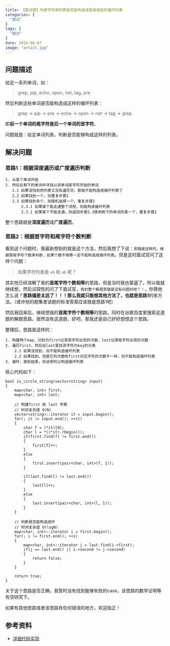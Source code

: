 ```yaml
---
title: 【面试题】判断字符串列表是否能构造成首尾相连的循环列表
categories: [
  "面试"
]
tags: [
  "面试"
]
date: 2016-06-07
image: "artist.jpg"
---
```


## 问题描述

给定一系列单词，如：

> grep, pip, echo, open, net, tag, pre

然后判断这些单词是否能构造成这样的循环列表：

> grep -> pip -> pre -> echo -> open -> net -> tag -> grep

即**前一个单词的尾字符是后一个单词的首字符**。

问题就是：给定单词列表，判断是否能够构成这样的列表。


## 解决问题

### 思路1：根据深度遍历或广度遍历判断

    1. 从某个单词开始
    2. 然后在剩下的单词中寻找以该单词尾字符开始的单词
       2.1 如果没找到而列表又没有遍历完，那就不能构造成循环列表了
       2.2 如果找到一个，则重复步骤2
       2.3 如果找到多个，则随机选择一个，重复步骤2
           2.3.1 如果某个能走通整个流程，则能构成循环列表
           2.3.1 如果某个不能走通，则返回步骤2.3使用剩下的单词的某一个，重复步骤2

整个思路就是**深度遍历**或**广度遍历**。

### 思路2：根据首字符和尾字符个数判断

看到这个问题时，我最新想到的就是这个方法，然后我想了下说：`思路是这样的，根据首尾字符个数来判断，如果个数不相等一定不能构造成循环列表`。但是这时面试官问了这样个问题：

> 如果字符列表是 `ab` 和 `ab` 呢？

其实他已经误解了我的**首尾字符个数相等**的思路，但是当时我也蒙逼了，所以我就继续想，然后试探性的问了下面试官，`我的整个解题思路是没有问题的吧？！`，你猜他怎么说？**思路偏差太远了！！！**那么我就只能想其他方法了，也就是**思路1**的笨方法。（或许他的题集里该题的标准答案应该就是思路1吧）

然后我回来后，继续想我的**首尾字符个数相等**的思路，同时在谷歌百度里搜索这道题的解题思路，居然没有这道题，好吧，那我还是自己好好想想这个思路。

整理后，思路是这样的：

    1. 构建两个map，分别为first记录首字符出现的次数，last记录尾字符出现的次数
    2. 遍历first，然后在last里找该字符为key的元素
        2.1 如果没找到，则不能构造循环列表
        2.2 如果找到，但是它的次数和first对应字符的次数不一样，则不能构造循环列表
    3. 循环，直到结束，则说明可以构造循环列表

核心代码如下：

    bool is_circle_string(vector<string> input)
    {
        map<char, int> first;
        map<char, int> last;
    
        // 构建first 和 last 字典
        // 时间复杂度 O(N)
        vector<string>::iterator it = input.begin();
        for(; it != input.end(); ++it)
        {
            char f = (*it)[0];
            char l = *((*it).rbegin());
            if(first.find(f) != first.end())
            {
                first[f]++;
            }
            else
            {
                first.insert(pair<char, int>(f, 1));
            }

            if(last.find(l) != last.end())
            {
                last[l]++;
            }
            else
            {
                last.insert(pair<char, int>(l, 1));
            }
        }

        // 判断是否能构造成环
        // 时间复杂度 O(logN)
        map<char, int>::iterator i = first.begin();
        for(; i != first.end(); ++i)
        {
            map<char, int>::iterator j = last.find(i->first);
            if(j == last.end() || i->second != j->second)
            {
                return false;
            }
        }
    
        return true;
    }

关于这个思路是否正确，我暂时没有找到能够失败的case，该思路的数学证明等有空研究下。

如果有其他思路或者该思路有任何错误的地方，欢迎指正！

## 参考资料

- [详细代码实现](https://github.com/thinkerou/Interview-Questions-And-Solutions/blob/master/src/is_circle_string.cc)

